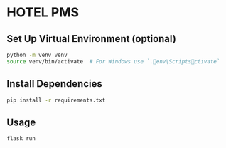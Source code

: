 # HOTEL PMS

## Set Up Virtual Environment (optional)

```bash
python -m venv venv
source venv/bin/activate  # For Windows use `.env\Scriptsctivate`
```

## Install Dependencies

```bash
pip install -r requirements.txt
```

## Usage

```bash
flask run
```
